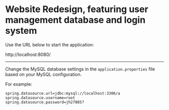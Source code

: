 # Website Redesign, featuring user management database and login system

Use the URL below to start the application:

http://localhost:8080/

---

Change the MySQL database settings in the `application.properties` file based on your MySQL configuration.

For example:

```properties
spring.datasource.url=jdbc:mysql://localhost:3306/a
spring.datasource.username=root
spring.datasource.password=jh27085?
